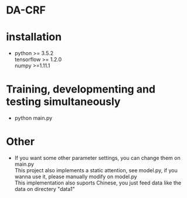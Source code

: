# DA-CRF
# installation
* python >= 3.5.2    
  tensorflow >= 1.2.0    
  numpy >=1.11.1
  
# Training, developmenting and testing simultaneously    
* python main.py

# Other
* If you want some other parameter settings, you can change them on main.py    
  This project also implements a static attention, see model.py, if you wanna use it, please manually modify on model.py    
  This implementation also suports Chinese, you just feed data like the data on directery "data1" 

